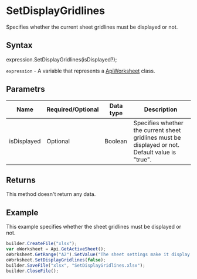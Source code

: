 # SetDisplayGridlines

Specifies whether the current sheet gridlines must be displayed or not.

## Syntax

expression.SetDisplayGridlines(isDisplayed?);

`expression` - A variable that represents a [ApiWorksheet](../ApiWorksheet.md) class.

## Parametrs

| **Name** | **Required/Optional** | **Data type** | **Description** |
| ------------- | ------------- | ------------- | ------------- |
| isDisplayed | Optional | Boolean | Specifies whether the current sheet gridlines must be displayed or not. Default value is "true". |

## Returns

This method doesn't return any data.

## Example

This example specifies whether the sheet gridlines must be displayed or not.

```javascript
builder.CreateFile("xlsx");
var oWorksheet = Api.GetActiveSheet();
oWorksheet.GetRange("A2").SetValue("The sheet settings make it display no gridlines");
oWorksheet.SetDisplayGridlines(false);
builder.SaveFile("xlsx", "SetDisplayGridlines.xlsx");
builder.CloseFile();
```